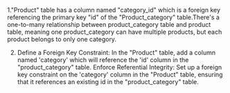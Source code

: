 1."Product" table has a column named "category_id" which is a foreign key referencing the primary key "id" of the "Product_category" table.There's a one-to-many relationship between product_category  table and product table, meaning one product_category can have multiple products, but each product belongs to only one category.

2. Define a Foreign Key Constraint: In the "Product" table, add a column named 'category' which will reference the 'id' column in the "product_category" table.
   Enforce Referential Integrity: Set up a foreign key constraint on the 'category' column in the "Product" table, ensuring that it references an existing id in the "product_category" table.
